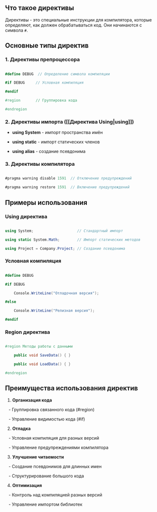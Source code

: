
## Что такое директивы

Директивы - это специальные инструкции для компилятора, которые определяют, как должен обрабатываться код. Они начинаются с символа `#`.

  

## Основные типы директив

  

### 1. Директивы препроцессора

```csharp

#define DEBUG  // Определение символа компиляции

#if DEBUG     // Условная компиляция

#endif

#region       // Группировка кода

#endregion

```

  

### 2. Директивы импорта ([[Директива Using|using]])

- **using System** - импорт пространства имён

- **using static** - импорт статических членов

- **using alias** - создание псевдонима

  

### 3. Директивы компилятора

```csharp

#pragma warning disable 1591  // Отключение предупреждений

#pragma warning restore 1591  // Включение предупреждений

```

  

## Примеры использования

  

### Using директива

```csharp

using System;                    // Стандартный импорт

using static System.Math;        // Импорт статических методов

using Project = Company.Project; // Создание псевдонима

```

  

### Условная компиляция

```csharp

#define DEBUG

#if DEBUG

    Console.WriteLine("Отладочная версия");

#else

    Console.WriteLine("Релизная версия");

#endif

```

  

### Region директива

```csharp

#region Методы работы с данными

    public void SaveData() { }

    public void LoadData() { }

#endregion

```

  

## Преимущества использования директив

1. **Организация кода**

   - Группировка связанного кода (#region)

   - Управление видимостью кода (#if)

  

2. **Отладка**

   - Условная компиляция для разных версий

   - Управление предупреждениями компилятора

  

3. **Улучшение читаемости**

   - Создание псевдонимов для длинных имен

   - Структурирование большого кода

  

4. **Оптимизация**

   - Контроль над компиляцией разных версий

   - Управление импортом библиотек